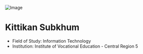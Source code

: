 
![Image](https://github.com/Mon5te2/Mon5te2.github.io/assets/135462462/30cf7b49-aae9-4b11-a0c2-bc605ff9c1bc)

# Kittikan Subkhum
+ Field of Study: Information Technology
+ Institution: Institute of Vocational Education - Central Region 5




